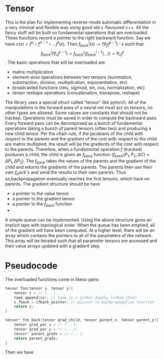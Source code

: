 # Tensor
This is the plan for implementing reverse-mode automatic differentiation in a very minimal and flexible way using good old c-flavoured c++. All the fancy stuff will be built on fundamental operations that are overloaded. These functions record a pointer to the right backward function. Say we have $c(x) = f^{n} \circ f^{n-1} \circ \dots f^1 (x)$. Then $f_{back}^{i}(x) := \left( \nabla_{f^{i}} f^{i-1} \right) \cdot x$ such that $$f_{back}^{i}(\nabla_{c} f^{i-1}) = f_{back}^{i}(f_{back}^{i-1}(\dots)) = \nabla_{c} f^{i}$$. The basic operations that will be overloaded are

- matrix multiplication
- element-wise operations between two tensors (summation, substraction, division, multiplication, exponentiation, etc)
- broadcasted functions (relu, sigmoid, sin, cos, normalization, etc)
- tensor reshape operations (concatenation, transpose, reshape)

The library uses a special struct called "tensor" like pytorch. All of the manipulations in the forward pass of a neural net must act on tensors, no other types are allowed. Some values are constants that should not be tracked. Operations must be saved in order to compute the backward pass. Every forward pass can be decomposed as a bunch of fundamental operations taking a bunch of parent tensors (often two) and producing a new child tensor. Per the chain rule, if the jacobians of the child with respect to the parents and the gradient of the cost with respect to the child are matrix multiplied, the result will be the gradients of the cost with respect to the parents. Therefore, when a fundamental operation $f$ (tracked) produces a child, the child is given an $f_{back}$ function ($f_{back}(P_1, P_2, \Delta C) = \Delta P_1, \Delta P_2$). The $f_{back}$ takes the values of the parents and the gradient of the child and returns the gradients of the parents. The parents then use their own $f_back$'s and send the results to their own parents. Thus so,backpropagation eventually reaches the first tensors, which have no parents. The gradient structure should be have
- a pointer to the value tensor
- a pointer to the gradient tensor
- a pointer to the $f_{back}$ function
- 

A simple queue can be implemented. Using the above structure gives an implicit tape with topological order. When the queue has been emptied, all of the gradient will have been computed. At a higher level, there will be an array which contains the pointers to all of the parameters of the network. This array will be iterated such that all parameter tensors are accessed and their value arrays updated with a gradient step. 

# Pseudocode
The overloaded functions come in likeso pairs:
```cpp
tensor foo(tensor x, tensor y){
    tensor z = // (...) 
    tape.append(&z); // tape is a global doubly-linked chain
    z.fback = &fback_pointer; // pointer to backpropagation function
    return z;
}

tensor* foo_back(tensor grad_child, tensor parent_x, tensor parent_y){
    tensor grad_par_x = // (...);
    tensor grad_par_y = // (...);
    tensor* parent_grads = // (...);
    return parent_grads;
}
```

Then we have     